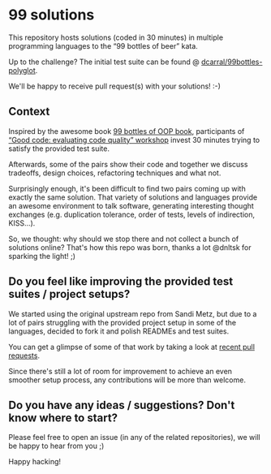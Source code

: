 # 99 solutions

This repository hosts solutions (coded in 30 minutes) in multiple programming languages to the “99 bottles of beer” kata.

Up to the challenge? The initial test suite can be found @ [dcarral/99bottles-polyglot](https://github.com/dcarral/99bottles-polyglot).

We'll be happy to receive pull request(s) with your solutions! :-)

## Context

Inspired by the awesome book [99 bottles of OOP book](https://www.sandimetz.com/99bottles/), participants of [“Good code: evaluating code quality” workshop](https://github.com/dcarral/good-code) invest 30 minutes trying to satisfy the provided test suite.

Afterwards, some of the pairs show their code and together we discuss tradeoffs, design choices, refactoring techniques and what not. 

Surprisingly enough, it's been difficult to find two pairs coming up with exactly the same solution. That variety of solutions and languages provide an awesome environment to talk software, generating interesting thought exchanges (e.g. duplication tolerance, order of tests, levels of indirection, KISS...).

So, we thought: why should we stop there and not collect a bunch of solutions online? That's how this repo was born, thanks a lot @dnltsk for sparking the light! ;) 

## Do you feel like improving the provided test suites / project setups?

We started using the original upstream repo from Sandi Metz, but due to a lot of pairs struggling with the provided project setup in some of the languages, decided to fork it and polish READMEs and test suites.

You can get a glimpse of some of that work by taking a look at [recent pull requests](https://github.com/dcarral/99bottles-polyglot/pulls). 

Since there's still a lot of room for improvement to achieve an even smoother setup process, any contributions will be more than welcome.

## Do you have any ideas / suggestions? Don't know where to start?

Please feel free to open an issue (in any of the related repositories), we will be happy to hear from you ;)

Happy hacking!
